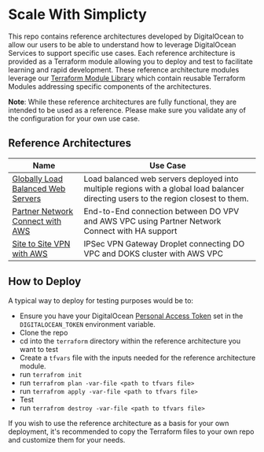 # Scale With Simplicty
This repo contains reference architectures developed by DigitalOcean to allow our users to be able to understand how to leverage DigitalOcean Services to support specific use cases.  Each reference architecture is provided as a Terraform module allowing you to deploy and test to facilitate learning and rapid development. These reference architecture modules leverage our [Terraform Module Library](./TERRAFORM-MODULE-LIBRARY.md) which contain reusable Terraform Modules addressing specific components of the architectures.

**Note**: While these reference architectures are fully functional, they are intended to be used as a reference. Please make sure you validate any of the configuration for your own use case.

## Reference Architectures

| Name                                                                                               | Use Case                                                                                                                            |
|----------------------------------------------------------------------------------------------------|-------------------------------------------------------------------------------------------------------------------------------------|
| [Globally Load Balanced Web Servers](./reference-architectures/globally-load-balanced-web-servers) | Load balanced web servers deployed into multiple regions with a global load balancer directing users to the region closest to them. |
| [Partner Network Connect with AWS](./reference-architectures/partner-network-connect-aws)          | End-to-End connection between DO VPV and AWS VPC using Partner Network Connect with HA support                                      |
| [Site to Site VPN with AWS](./reference-architectures/site-to-site-vpn-aws)                        | IPSec VPN Gateway Droplet connecting DO VPC and DOKS cluster with AWS VPC                                                           |

## How to Deploy
A typical way to deploy for testing purposes would be to:

- Ensure you have your DigitalOcean [Personal Access Token](https://docs.digitalocean.com/reference/api/create-personal-access-token/) set in the `DIGITALOCEAN_TOKEN` environment variable.
- Clone the repo
- cd into the `terraform` directory within the reference architecture you want to test
- Create a `tfvars` file with the inputs needed for the reference architecture module.
- run `terrafrom init`
- run `terrafrom plan -var-file <path to tfvars file>`
- run `terrafrom apply -var-file <path to tfvars file>`
- Test
- run `terrafrom destroy -var-file <path to tfvars file>`

If you wish to use the reference architecture as a basis for your own deployment, it's recommended to copy the Terraform files to your own repo and customize them for your needs.

